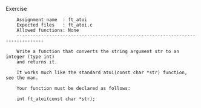 Exercise

        Assignment name  : ft_atoi
        Expected files   : ft_atoi.c
        Allowed functions: None
        --------------------------------------------------------------------------------

        Write a function that converts the string argument str to an integer (type int)
        and returns it.

        It works much like the standard atoi(const char *str) function, see the man.

        Your function must be declared as follows:

        int	ft_atoi(const char *str);